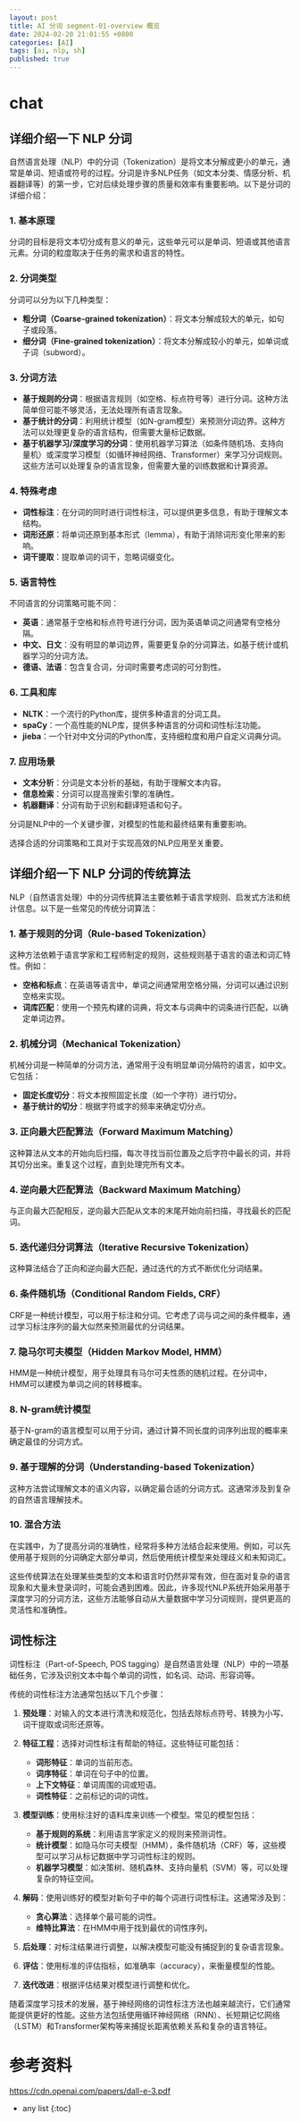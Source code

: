 ```yaml
---
layout: post
title: AI 分词 segment-01-overview 概览
date: 2024-02-20 21:01:55 +0800
categories: [AI]
tags: [ai, nlp, sh]
published: true
---
```


# chat

## 详细介绍一下 NLP 分词

自然语言处理（NLP）中的分词（Tokenization）是将文本分解成更小的单元，通常是单词、短语或符号的过程。分词是许多NLP任务（如文本分类、情感分析、机器翻译等）的第一步，它对后续处理步骤的质量和效率有重要影响。以下是分词的详细介绍：

### 1. 基本原理

分词的目标是将文本切分成有意义的单元，这些单元可以是单词、短语或其他语言元素。分词的粒度取决于任务的需求和语言的特性。

### 2. 分词类型

分词可以分为以下几种类型：

- **粗分词（Coarse-grained tokenization）**：将文本分解成较大的单元，如句子或段落。
- **细分词（Fine-grained tokenization）**：将文本分解成较小的单元，如单词或子词（subword）。

### 3. 分词方法

- **基于规则的分词**：根据语言规则（如空格、标点符号等）进行分词。这种方法简单但可能不够灵活，无法处理所有语言现象。
- **基于统计的分词**：利用统计模型（如N-gram模型）来预测分词边界。这种方法可以处理更复杂的语言结构，但需要大量标记数据。
- **基于机器学习/深度学习的分词**：使用机器学习算法（如条件随机场、支持向量机）或深度学习模型（如循环神经网络、Transformer）来学习分词规则。这些方法可以处理复杂的语言现象，但需要大量的训练数据和计算资源。

### 4. 特殊考虑

- **词性标注**：在分词的同时进行词性标注，可以提供更多信息，有助于理解文本结构。
- **词形还原**：将单词还原到基本形式（lemma），有助于消除词形变化带来的影响。
- **词干提取**：提取单词的词干，忽略词缀变化。

### 5. 语言特性

不同语言的分词策略可能不同：

- **英语**：通常基于空格和标点符号进行分词，因为英语单词之间通常有空格分隔。
- **中文、日文**：没有明显的单词边界，需要更复杂的分词算法，如基于统计或机器学习的分词方法。
- **德语、法语**：包含复合词，分词时需要考虑词的可分割性。

### 6. 工具和库

- **NLTK**：一个流行的Python库，提供多种语言的分词工具。
- **spaCy**：一个高性能的NLP库，提供多种语言的分词和词性标注功能。
- **jieba**：一个针对中文分词的Python库，支持细粒度和用户自定义词典分词。

### 7. 应用场景

- **文本分析**：分词是文本分析的基础，有助于理解文本内容。
- **信息检索**：分词可以提高搜索引擎的准确性。
- **机器翻译**：分词有助于识别和翻译短语和句子。

分词是NLP中的一个关键步骤，对模型的性能和最终结果有重要影响。

选择合适的分词策略和工具对于实现高效的NLP应用至关重要。

## 详细介绍一下 NLP 分词的传统算法

NLP（自然语言处理）中的分词传统算法主要依赖于语言学规则、启发式方法和统计信息。以下是一些常见的传统分词算法：

### 1. 基于规则的分词（Rule-based Tokenization）

这种方法依赖于语言学家和工程师制定的规则，这些规则基于语言的语法和词汇特性。例如：

- **空格和标点**：在英语等语言中，单词之间通常用空格分隔，分词可以通过识别空格来实现。
- **词库匹配**：使用一个预先构建的词典，将文本与词典中的词条进行匹配，以确定单词边界。

### 2. 机械分词（Mechanical Tokenization）

机械分词是一种简单的分词方法，通常用于没有明显单词分隔符的语言，如中文。它包括：

- **固定长度切分**：将文本按照固定长度（如一个字符）进行切分。
- **基于统计的切分**：根据字符或字的频率来确定切分点。

### 3. 正向最大匹配算法（Forward Maximum Matching）

这种算法从文本的开始向后扫描，每次寻找当前位置及之后字符中最长的词，并将其切分出来。重复这个过程，直到处理完所有文本。

### 4. 逆向最大匹配算法（Backward Maximum Matching）

与正向最大匹配相反，逆向最大匹配从文本的末尾开始向前扫描，寻找最长的匹配词。

### 5. 迭代递归分词算法（Iterative Recursive Tokenization）

这种算法结合了正向和逆向最大匹配，通过迭代的方式不断优化分词结果。

### 6. 条件随机场（Conditional Random Fields, CRF）

CRF是一种统计模型，可以用于标注和分词。它考虑了词与词之间的条件概率，通过学习标注序列的最大似然来预测最优的分词结果。

### 7. 隐马尔可夫模型（Hidden Markov Model, HMM）

HMM是一种统计模型，用于处理具有马尔可夫性质的随机过程。在分词中，HMM可以建模为单词之间的转移概率。

### 8. N-gram统计模型

基于N-gram的语言模型可以用于分词，通过计算不同长度的词序列出现的概率来确定最佳的分词方式。

### 9. 基于理解的分词（Understanding-based Tokenization）

这种方法尝试理解文本的语义内容，以确定最合适的分词方式。这通常涉及到复杂的自然语言理解技术。

### 10. 混合方法

在实践中，为了提高分词的准确性，经常将多种方法结合起来使用。例如，可以先使用基于规则的分词确定大部分单词，然后使用统计模型来处理歧义和未知词汇。

这些传统算法在处理某些类型的文本和语言时仍然非常有效，但在面对复杂的语言现象和大量未登录词时，可能会遇到困难。因此，许多现代NLP系统开始采用基于深度学习的分词方法，这些方法能够自动从大量数据中学习分词规则，提供更高的灵活性和准确性。

## 词性标注

词性标注（Part-of-Speech, POS tagging）是自然语言处理（NLP）中的一项基础任务，它涉及识别文本中每个单词的词性，如名词、动词、形容词等。

传统的词性标注方法通常包括以下几个步骤：

1. **预处理**：对输入的文本进行清洗和规范化，包括去除标点符号、转换为小写、词干提取或词形还原等。

2. **特征工程**：选择对词性标注有帮助的特征。这些特征可能包括：
   - **词形特征**：单词的当前形态。
   - **词序特征**：单词在句子中的位置。
   - **上下文特征**：单词周围的词或短语。
   - **词性特征**：之前标记的词的词性。

3. **模型训练**：使用标注好的语料库来训练一个模型。常见的模型包括：
   - **基于规则的系统**：利用语言学家定义的规则来预测词性。
   - **统计模型**：如隐马尔可夫模型（HMM），条件随机场（CRF）等，这些模型可以学习从标记数据中学习词性标注的规则。
   - **机器学习模型**：如决策树、随机森林、支持向量机（SVM）等，可以处理复杂的特征空间。

4. **解码**：使用训练好的模型对新句子中的每个词进行词性标注。这通常涉及到：
   - **贪心算法**：选择单个最可能的词性。
   - **维特比算法**：在HMM中用于找到最优的词性序列。

5. **后处理**：对标注结果进行调整，以解决模型可能没有捕捉到的复杂语言现象。

6. **评估**：使用标准的评估指标，如准确率（accuracy），来衡量模型的性能。

7. **迭代改进**：根据评估结果对模型进行调整和优化。

随着深度学习技术的发展，基于神经网络的词性标注方法也越来越流行，它们通常能提供更好的性能。这些方法包括使用循环神经网络（RNN）、长短期记忆网络（LSTM）和Transformer架构等来捕捉长距离依赖关系和复杂的语言特征。


# 参考资料

https://cdn.openai.com/papers/dall-e-3.pdf

* any list
{:toc}
